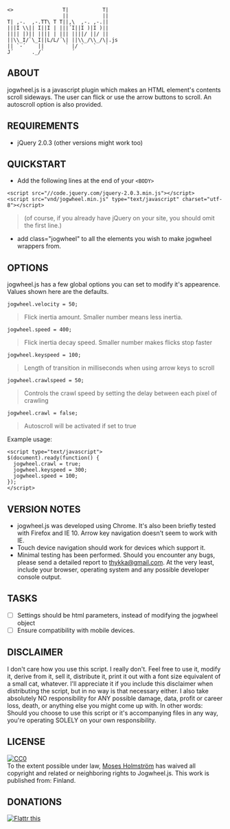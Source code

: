 ```
<>                T|           T|
                  ||           ||
T| ,-.  ,-.TT\ T T||,\  ,-. ,-.||
|||I \\|| I||I | |||´I||I )|I )||
|||| |)|| |||| | ||| ||||/ ||/ ||
||\\_I/`\_I||L/L/´\| ||\\_/\\_/\|.js
|| `-´    ||       ` |/ `   `   `
J´      ._/`         ´
```

ABOUT
-----

jogwheel.js is a javascript plugin which makes an HTML element's contents scroll sideways. The user can flick or use the arrow buttons to scroll. An autoscroll option is also provided.


REQUIREMENTS
------------

- jQuery 2.0.3 (other versions might work too)


QUICKSTART
----------

- Add the following lines at the end of your ```<BODY>```

```
<script src="//code.jquery.com/jquery-2.0.3.min.js"></script>
<script src="vnd/jogwheel.min.js" type="text/javascript" charset="utf-8"></script>
```
> (of course, if you already have jQuery on your site, you should omit the first line.)

- add class="jogwheel" to all the elements you wish to make jogwheel wrappers from.


OPTIONS
-------

jogwheel.js has a few global options you can set to modify it's appearence. Values shown here are the defaults.
```
jogwheel.velocity = 50;
```
> Flick inertia amount. Smaller number means less inertia.

```
jogwheel.speed = 400;
```
> Flick inertia decay speed. Smaller number makes flicks stop faster

```
jogwheel.keyspeed = 100;
```
> Length of transition in milliseconds when using arrow keys to scroll

```
jogwheel.crawlspeed = 50;
```
> Controls the crawl speed by setting the delay between each pixel of crawling

```
jogwheel.crawl = false;
```
> Autoscroll will be activated if set to true

Example usage:
```
<script type="text/javascript">
$(document).ready(function() {
  jogwheel.crawl = true;
  jogwheel.keyspeed = 300;
  jogwheel.speed = 100;
});
</script>
```

VERSION NOTES
-------------

- jogwheel.js was developed using Chrome. It's also been briefly tested with Firefox and IE 10. Arrow key navigation doesn't seem to work with IE.
- Touch device navigation should work for devices which support it.
- Minimal testing has been performed. Should you encounter any bugs, please send a detailed report to thykka@gmail.com. At the very least, include your browser, operating system and any possible developer console output.

TASKS
-----
- [ ] Settings should be html parameters, instead of modifying the jogwheel object
- [ ] Ensure compatibility with mobile devices.

DISCLAIMER
----------

I don't care how you use this script. I really don't. Feel free to use it, modify it, derive from it, sell it, distribute it, print it out with a font size equivalent of a small cat, whatever. I'll appreciate it if you include this disclaimer when distributing the script, but in no way is that necessary either. I also take absolutely NO responsibility for ANY possible damage, data, profit or career loss, death, or anything else you might come up with. In other words: Should you choose to use this script or it's accompanying files in any way, you're operating SOLELY on your own responsibility.


LICENSE
-------

<p xmlns:dct="http://purl.org/dc/terms/" xmlns:vcard="http://www.w3.org/2001/vcard-rdf/3.0#">
  <a rel="license"
     href="http://creativecommons.org/publicdomain/zero/1.0/">
    <img src="http://i.creativecommons.org/p/zero/1.0/88x31.png" style="border-style: none;" alt="CC0" />
  </a>
  <br />
  To the extent possible under law,
  <a rel="dct:publisher"
     href="http://thykka.github.io/jogwheel.js">
    <span property="dct:title">Moses Holmström</span></a>
  has waived all copyright and related or neighboring rights to
  <span property="dct:title">Jogwheel.js</span>.
This work is published from:
<span property="vcard:Country" datatype="dct:ISO3166"
      content="FI" about="http://thykka.github.io/jogwheel.js">
  Finland</span>.
</p>

DONATIONS
---------
<a href="https://flattr.com/submit/auto?user_id=Thykka&url=https%3A%2F%2Fgithub.com%2Fthykka%2Fjogwheel.js" target="_blank"><img src="//api.flattr.com/button/flattr-badge-large.png" alt="Flattr this" title="Flattr this" border="0"></a>